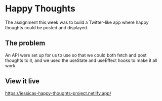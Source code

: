 # Happy Thoughts

The assignment this week was to build a Twitter-like app where happy thoughts could be posted and displayed. 

## The problem

An API were set up for us to use so that we could both fetch and post thoughts to it, and we used the useState and useEffect hooks to make it all work.

## View it live

https://jessicas-happy-thoughts-project.netlify.app/
